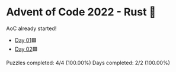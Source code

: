 # Advent of Code 2022 - Rust 🦀

AoC already started!

* [Day 01](day01)🟩
* [Day 02](day02)🟩

Puzzles completed: 4/4 (100.00%)
Days completed: 2/2 (100.00%)
